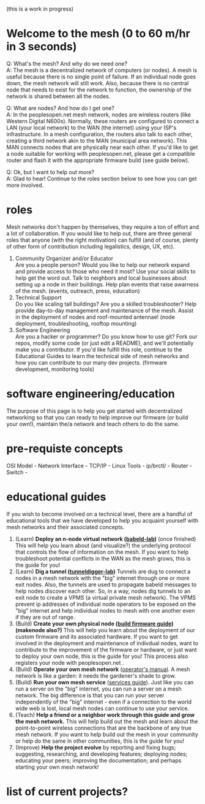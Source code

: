 (this is a work in progress)  

# Welcome to the mesh (0 to 60 m/hr in 3 seconds)  
Q: What's the mesh? And why do we need one?  
A: The mesh is a decentralized network of computers (or nodes). A mesh is useful because there is no single point of failure. If an individual node goes down, the mesh network will still work. Also, because there is no central node that needs to exist for the network to function, the ownership of the network is shared between all the nodes.

Q: What are nodes? And how do I get one?  
A:  In the peoplesopen.net mesh network, nodes are wireless routers (like Western Digital N600s). Normally, these routers are configured to connect a LAN (your local network) to the WAN (the internet) using your ISP's infrastructure. In a mesh configuration, the routers also talk to each other, creating a third network akin to the MAN (municipal area network). This MAN connects nodes that are physically near each other. If you'd like to get a node suitable for working with peoplesopen.net, please get a compatible router and flash it with the appropriate firmware build (see guide below).

Q: Ok, but I want to help out more?  
A: Glad to hear! Continue to the roles section below to see how you can get more involved.   

# roles  
Mesh networks don't happen by themselves, they require a ton of effort and a lot of collaboration. If you would like to help out, there are three general roles that anyone (with the right motivation) can fulfill (and of course, plenty of other form of contribution including legalistics, design, UX, etc).  
 1. Community Organizer and/or Educator  
      Are you a people person? Would you like to help our network expand and provide access to those who need it most? Use your social skills to help get the word out. Talk to neighbors and local businesses about setting up a node in their buildings. Help plan events that raise awarness of the mesh. (events, outreach, press, education)  
 2. Technical Support   
      Do you like scaling tall buildings? Are you a skilled troubleshooter? Help provide day-to-day management and maintenance of the mesh. Assist in the deployment of nodes and roof-mounted antennae! (node deployment, troubleshooting, rooftop mounting)  
 3. Software Engineering   
      Are you a hacker or programmer? Do you know how to use git? Fork our repos, modify some code (or just edit a README), and we'll potentially make you a contributor. If you'd like fulfill this role, continue to the Educational Guides to learn the technical side of mesh networks and how you can contribute to our many dev projects. (firmware development, monitoring tools)  
 
# software engineering/education  
 
The purpose of this page is to help you get started with decentralized networking so that you can ready to help improve our firmware (or build your own!), maintain the/a network and teach others to do the same.
 
# pre-requiste concepts

OSI Model -
Network Interface - 
TCP/IP -
Linux Tools - ip/brctl/ -
Router -
Switch -
 
# educational guides  
If you wish to become involved on a technical level, there are a handful of educational tools that we have developed to help you acquaint yourself with mesh networks and their associated concepts.  
   
 1. (Learn) **Deploy an n-node virtual network ([babeld-lab](https://github.com/sudomesh/babeld-lab))** (once finished) This will help you learn about (and visualize?) the underlying protocol that controls the flow of information on the mesh. If you want to help troubleshoot potential conflicts in the WAN as the mesh grows, this is the guide for you!  
 2. (Learn) **Dig a tunnel ([tunneldigger-lab](https://github.com/sudomesh/tunneldigger-lab))** Tunnels are dug to connect a nodes in a mesh network with the "big" internet through one or more exit nodes. Also, the tunnels are used to propagate babeld messages to help nodes discover each other. So, in a way, nodes dig tunnels to an exit node to create a VPMS (a virtual private mesh network). The VPMS prevent ip addresses of individual node operators to be exposed on the "big" internet and help individual nodes to mesh with one another even if they are out of range.
 2. (Build) **Create your own physical node ([build firmware guide](https://github.com/sudomesh/sudowrt-firmware))(makenode also?)**  This will help you learn about the deployment of our custom firmware and its associated hardware. If you want to get involved in the deployment and maintenance of indivdual nodes, want to contribute to the improvement of the firmware or hardware, or just want to deploy your own node, this is the guide for you! This process also registers your node with peoplesopen.net .
 2. (Build) **Operate your own mesh network** ([operator's manual](https://github.com/sudomesh/sudowrt-firmware/blob/master/operators_manual.md). A mesh network is like a garden: it needs the gardener's shade to grow. 
 2. (Build) **Run your own mesh service** ([services guide](https://github.com/sudomesh/babeld-lab/blog/master/services_guide.md)). Just like you can run a server on the "big" internet, you can run a server on a mesh network. The big difference is that you can run your server independently of the "big" internet - even if a connection to the world wide web is lost, local mesh nodes can continue to use your service. 
 3. (Teach) **Help a friend or a neighbor work through this guide and grow the mesh network.** This will help build out the mesh and learn about the point-to-point wireless connections that are the backbone of any true mesh network. If you want to help build out the mesh in your community or help do the same in other communities, this is the guide for you! 
 4. (Improve) **Help the project evolve** by reporting and fixing bugs; suggesting, researching, and developing features; deploying nodes; educating your peers; improving the documentation; and perhaps starting your own mesh network!
 
 
# list of current projects?  
  




